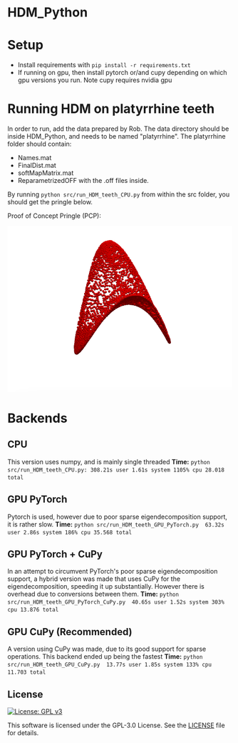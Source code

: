 # HDM_Python

# Setup

- Install requirements with `pip install -r requirements.txt`
- If running on gpu, then install pytorch or/and cupy depending on which gpu versions you run. Note cupy requires nvidia gpu

# Running HDM on platyrrhine teeth

In order to run, add the data prepared by Rob. The data directory should be inside HDM_Python, and needs to be named "platyrrhine".
The platyrrhine folder should contain:

- Names.mat
- FinalDist.mat
- softMapMatrix.mat
- ReparametrizedOFF with the .off files inside.

By running `python src/run_HDM_teeth_CPU.py` from within the src folder, you should get the pringle below.

Proof of Concept Pringle (PCP):

![](pringle.png)

# Backends

## CPU

This version uses numpy, and is mainly single threaded
**Time:** `python src/run_HDM_teeth_CPU.py: 308.21s user 1.61s system 1105% cpu 28.018 total`

## GPU PyTorch

Pytorch is used, however due to poor sparse eigendecomposition support, it is rather slow.
**Time:** `python src/run_HDM_teeth_GPU_PyTorch.py  63.32s user 2.86s system 186% cpu 35.568 total`

## GPU PyTorch + CuPy

In an attempt to circumvent PyTorch's poor sparse eigendecomposition support, a hybrid version was made that uses CuPy for the eigendecomposition, speeding it up substantially. However there is overhead due to conversions between them.
**Time:** `python src/run_HDM_teeth_GPU_PyTorch_CuPy.py  40.65s user 1.52s system 303% cpu 13.876 total`

## GPU CuPy (Recommended)

A version using CuPy was made, due to its good support for sparse operations. This backend ended up being the fastest
**Time:** `python src/run_HDM_teeth_GPU_CuPy.py  13.77s user 1.85s system 133% cpu 11.703 total`


## License
[![License: GPL v3](https://img.shields.io/badge/License-GPLv3-blue.svg)](https://www.gnu.org/licenses/gpl-3.0)

This software is licensed under the GPL-3.0 License. See the [LICENSE](https://github.com/frisbro303/SignDNE/blob/2347bf47a35affe612ac8d60e64805a3f1891951/LICENSE) file for details. 

